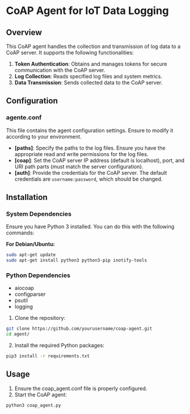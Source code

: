 # CoAP Agent for IoT Data Logging

## Overview

This CoAP agent handles the collection and transmission of log data to a CoAP server. It supports the following functionalities:
1. **Token Authentication**: Obtains and manages tokens for secure communication with the CoAP server.
2. **Log Collection**: Reads specified log files and system metrics.
3. **Data Transmission**: Sends collected data to the CoAP server.

## Configuration

### agente.conf

This file contains the agent configuration settings. Ensure to modify it according to your environment. 

- **[paths]**: Specify the paths to the log files. Ensure you have the appropriate read and write permissions for the log files.
- **[coap]**: Set the CoAP server IP address (default is localhost), port, and URI path parts (must match the server configuration).
- **[auth]**: Provide the credentials for the CoAP server. The default credentials are `username:password`, which should be changed.

## Installation

### System Dependencies

Ensure you have Python 3 installed. You can do this with the following commands:

**For Debian/Ubuntu:**
```sh
sudo apt-get update 
sudo apt-get install python3 python3-pip inotify-tools
```
### Python Dependencies
* aiocoap
* configparser
* psutil
* logging

1. Clone the repository:
```sh
git clone https://github.com/yourusername/coap-agent.git
cd agent/
```
2. Install the required Python packages:
```sh
pip3 install -r requirements.txt
```
## Usage
1. Ensure the coap_agent.conf file is properly configured.
2. Start the CoAP agent:
```sh
python3 coap_agent.py
```